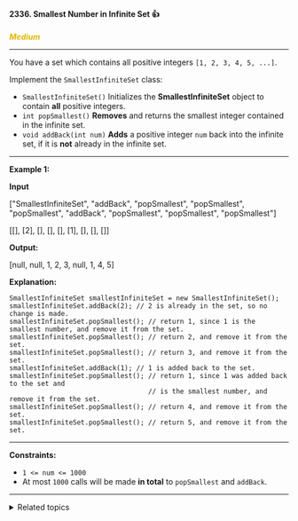 #### 2336. Smallest Number in Infinite Set 👍

<span style="color:#deb800">***Medium***</span>
___

You have a set which contains all positive integers `[1, 2, 3, 4, 5, ...]`.

Implement the `SmallestInfiniteSet` class:

*   `SmallestInfiniteSet()` Initializes the **SmallestInfiniteSet** object to contain **all** positive integers.
*   `int popSmallest()` **Removes** and returns the smallest integer contained in the infinite set.
*   `void addBack(int num)` **Adds** a positive integer `num` back into the infinite set, if it is **not** already in the infinite set.
___

**Example 1:**

**Input**

["SmallestInfiniteSet", "addBack", "popSmallest", "popSmallest", "popSmallest", "addBack", "popSmallest", "popSmallest", "popSmallest"]

[[], [2], [], [], [], [1], [], [], []]

**Output:**

[null, null, 1, 2, 3, null, 1, 4, 5]

**Explanation:**

    SmallestInfiniteSet smallestInfiniteSet = new SmallestInfiniteSet();
    smallestInfiniteSet.addBack(2); // 2 is already in the set, so no change is made.
    smallestInfiniteSet.popSmallest(); // return 1, since 1 is the smallest number, and remove it from the set.
    smallestInfiniteSet.popSmallest(); // return 2, and remove it from the set.
    smallestInfiniteSet.popSmallest(); // return 3, and remove it from the set.
    smallestInfiniteSet.addBack(1); // 1 is added back to the set.
    smallestInfiniteSet.popSmallest(); // return 1, since 1 was added back to the set and
                                       // is the smallest number, and remove it from the set.
    smallestInfiniteSet.popSmallest(); // return 4, and remove it from the set.
    smallestInfiniteSet.popSmallest(); // return 5, and remove it from the set. 
___

**Constraints:**

*   `1 <= num <= 1000`
*   At most `1000` calls will be made **in total** to `popSmallest` and `addBack`.
___

<details><summary>Related topics</summary>

[#Hash Table](https://leetcode.com/tag/hash-table/)
[#Design](https://leetcode.com/tag/design/)
[#Heap (Priority Queue)](https://leetcode.com/tag/heap-priority-queue/)

</details>
